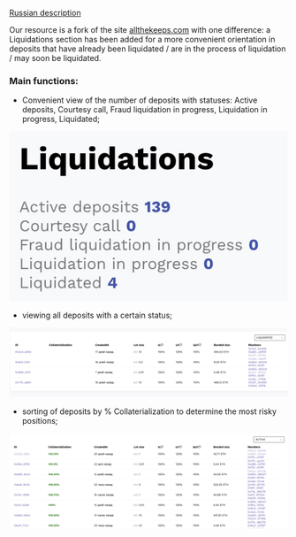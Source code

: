 [Russian description](README.ru-RU.md)

Our resource is a fork of the site [allthekeeps.com](allthekeeps.com) with one difference: a Liquidations section has been added for a more convenient orientation in deposits that have already been liquidated / are in the process of liquidation / may soon be liquidated. 

### Main functions:
  - Convenient view of the number of deposits with statuses: Active deposits, Courtesy call, Fraud liquidation in progress, Liquidation in progress, Liquidated;

![liquidations status](public/screenshot1.jpg)

  - viewing all deposits with a certain status;

![liquidations status](public/screenshot2.jpg)

  - sorting of deposits by % Collaterialization to determine the most risky positions;

![liquidations status](public/screenshot3.jpg)